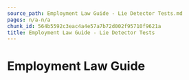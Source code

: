 ```yaml
---
source_path: Employment Law Guide - Lie Detector Tests.md
pages: n/a-n/a
chunk_id: 564b5592c3eac4a4e57a7b72d002f95710f9621a
title: Employment Law Guide - Lie Detector Tests
---
```

# Employment Law Guide
